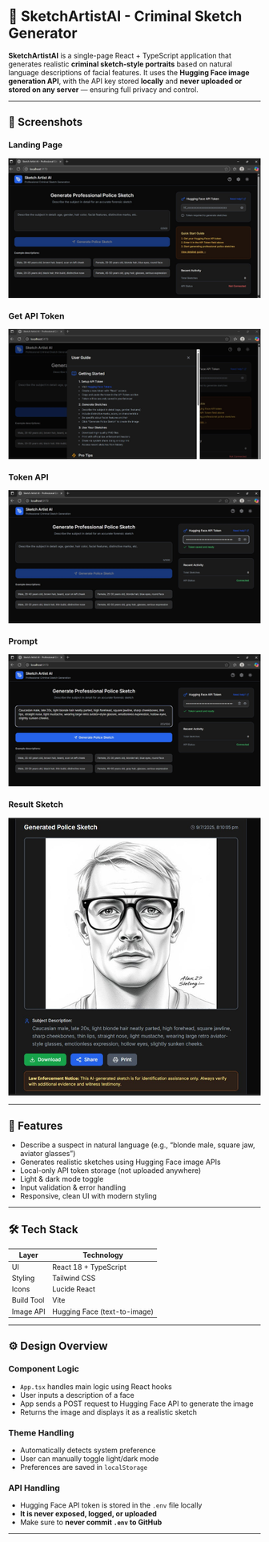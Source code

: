 # 🎨 SketchArtistAI - Criminal Sketch Generator

**SketchArtistAI** is a single-page React + TypeScript application that generates realistic **criminal sketch-style portraits** based on natural language descriptions of facial features. It uses the **Hugging Face image generation API**, with the API key stored **locally** and **never uploaded or stored on any server** — ensuring full privacy and control.

---

## 📸 Screenshots

### Landing Page
![Landing Page](./screenshots/landingPage.jpg)

### Get API Token
![Get API Token](./screenshots/getInfo.jpg)

### Token API
![Token API](./screenshots/tokenApi.jpg)

### Prompt
![Prompt](./screenshots/prompt.jpg)

### Result Sketch
![Sketch](./screenshots/result.jpg)

---

## 🚀 Features

- Describe a suspect in natural language (e.g., “blonde male, square jaw, aviator glasses”)
- Generates realistic sketches using Hugging Face image APIs
- Local-only API token storage (not uploaded anywhere)
- Light & dark mode toggle
- Input validation & error handling
- Responsive, clean UI with modern styling

---

## 🛠️ Tech Stack

| Layer       | Technology              |
|-------------|-------------------------|
| UI          | React 18 + TypeScript   |
| Styling     | Tailwind CSS            |
| Icons       | Lucide React            |
| Build Tool  | Vite                    |
| Image API   | Hugging Face (text-to-image)

---

## ⚙️ Design Overview

### Component Logic
- `App.tsx` handles main logic using React hooks
- User inputs a description of a face
- App sends a POST request to Hugging Face API to generate the image
- Returns the image and displays it as a realistic sketch

### Theme Handling
- Automatically detects system preference
- User can manually toggle light/dark mode
- Preferences are saved in `localStorage`

### API Handling
- Hugging Face API token is stored in the `.env` file locally
- **It is never exposed, logged, or uploaded**
- Make sure to **never commit `.env` to GitHub**

---
